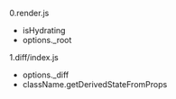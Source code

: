 0.render.js
- isHydrating
- options._root

1.diff/index.js
- options._diff
- className.getDerivedStateFromProps
